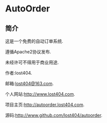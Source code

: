 AutoOrder
=========
简介
----
这是一个免费的自动订单系统.

遵循Apache2协议发布.

未经许可不得用于商业用途.

作者:lost404.

邮箱:lost404@163.com.

个人网站:http://www.lost404.com.

项目主页:http://autoorder.lost404.com.

源码:http://www.github.com/lost404/autoorder.
